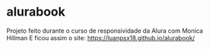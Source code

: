 # alurabook
Projeto feito durante o curso de responsividade da Alura com Monica Hillman
E ficou assim o site: https://luanpsx18.github.io/alurabook/
